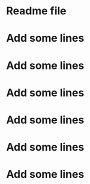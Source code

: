 # Readme file

# Add some lines
# Add some lines
# Add some lines
# Add some lines
# Add some lines
# Add some lines
